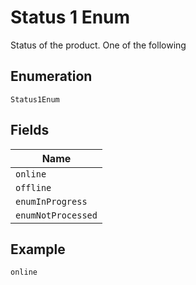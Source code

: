 
# Status 1 Enum

Status of the product. One of the following

## Enumeration

`Status1Enum`

## Fields

| Name |
|  --- |
| `online` |
| `offline` |
| `enumInProgress` |
| `enumNotProcessed` |

## Example

```
online
```

